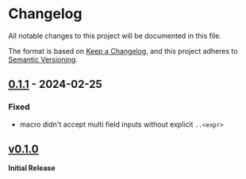 # Changelog
All notable changes to this project will be documented in this file.

The format is based on [Keep a Changelog](https://keepachangelog.com/en/1.0.0/),
and this project adheres to [Semantic Versioning](https://semver.org/spec/v2.0.0.html).

<!-- ## [Unreleased] -->
## [0.1.1] - 2024-02-25
### Fixed
- macro didn't accept multi field inputs without explicit `..<expr>`

## [v0.1.0] 
**Initial Release**

[unreleased]: https://github.com/ModProg/non-exhaustive/compare/v0.1.1...HEAD
[0.1.1]: https://github.com/ModProg/non-exhaustive/compare/v0.1.0...v0.1.1
[v0.1.0]: https://github.com/ModProg/non-exhaustive/tree/v0.1.0
